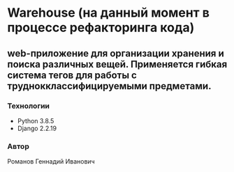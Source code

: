 # Warehouse (на данный момент в процессе рефакторинга кода)
## web-приложение для организации хранения и поиска различных вещей. Применяется гибкая система тегов для работы с труднокклассифицируемыми предметами.
### Технологии
- Python 3.8.5
- Django 2.2.19
### Автор
Романов Геннадий Иванович
